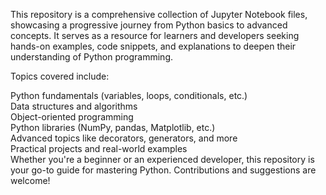 This repository is a comprehensive collection of Jupyter Notebook files, showcasing a progressive journey from Python basics to advanced concepts. It serves as a resource for learners and developers seeking hands-on examples, code snippets, and explanations to deepen their understanding of Python programming.

Topics covered include:

Python fundamentals (variables, loops, conditionals, etc.)<br>
Data structures and algorithms<br>
Object-oriented programming<br>
Python libraries (NumPy, pandas, Matplotlib, etc.)<br>
Advanced topics like decorators, generators, and more<br>
Practical projects and real-world examples<br>
Whether you're a beginner or an experienced developer, this repository is your go-to guide for mastering Python. Contributions and suggestions are welcome!
